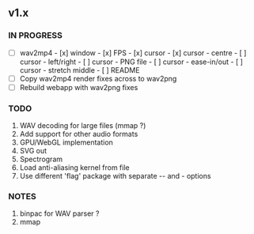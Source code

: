 ## v1.x

### IN PROGRESS

- [ ] wav2mp4
      - [x] window
      - [x] FPS
      - [x] cursor
      - [x] cursor - centre
      - [ ] cursor - left/right
      - [ ] cursor - PNG file
      - [ ] cursor - ease-in/out
      - [ ] cursor - stretch middle
      - [ ] README
- [ ] Copy wav2mp4 render fixes across to wav2png
- [ ] Rebuild webapp with wav2png fixes

### TODO

1. WAV decoding for large files (mmap ?)
2. Add support for other audio formats
3. GPU/WebGL implementation
4. SVG out
5. Spectrogram
6. Load anti-aliasing kernel from file
7. Use different 'flag' package with separate -- and - options

### NOTES

1. binpac for WAV parser ?
2. mmap

